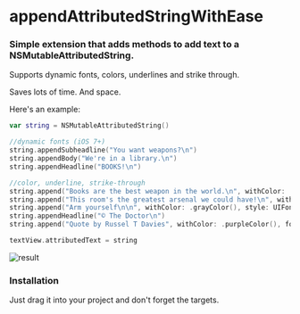 # appendAttributedStringWithEase 

### Simple extension that adds methods to add text to a NSMutableAttributedString.

Supports dynamic fonts, colors, underlines and strike through.

Saves lots of time. And space.

Here's an example:

```swift
var string = NSMutableAttributedString()

//dynamic fonts (iOS 7+)
string.appendSubheadline("You want weapons?\n")
string.appendBody("We're in a library.\n")
string.appendHeadline("BOOKS!\n")

//color, underline, strike-through
string.append("Books are the best weapon in the world.\n", withColor: .brownColor(), andStyle: UIFontTextStyleHeadline)
string.append("This room's the greatest arsenal we could have!\n", withColor: .orangeColor(), andFont: UIFont(name: "Georgia", size: 20)!)
string.append("Arm yourself\n\n", withColor: .grayColor(), style: UIFontTextStyleHeadline, andUnderlineStyle: NSUnderlineStyle.StyleThick)
string.appendHeadline("© The Doctor\n")
string.append("Quote by Russel T Davies", withColor: .purpleColor(), font: UIFont(name: "Georgia", size: 15)!, andStrikeThroughStyle: NSUnderlineStyle.StyleSingle)

textView.attributedText = string
```

![result](https://github.com/ysoftware/appendAttributedStringWithEase/blob/master/image.png?raw=true)

### Installation

Just drag it into your project and don't forget the targets.
